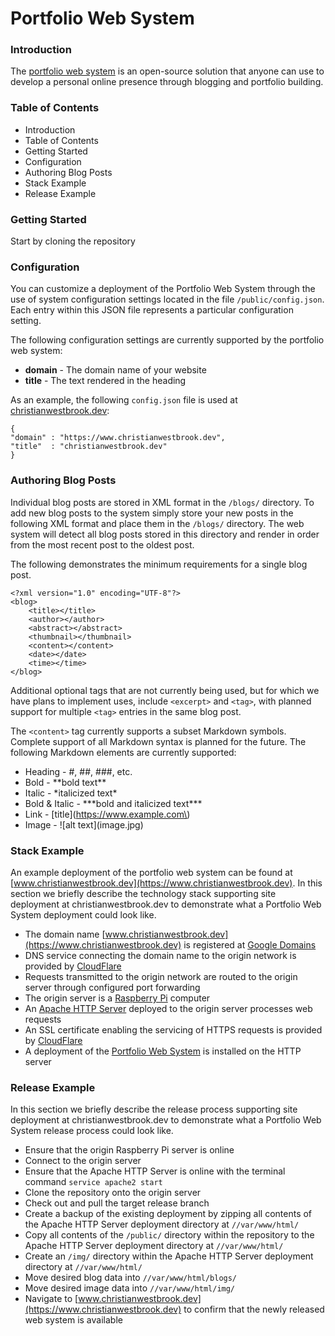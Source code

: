 # Portfolio Web System

### Introduction

The [portfolio web system](https://www.github.com/christian-westbrook/portfolio-web-system/) is an open-source solution that anyone can use to develop a personal online presence through blogging and portfolio building.  

### Table of Contents
- Introduction
- Table of Contents
- Getting Started
- Configuration
- Authoring Blog Posts
- Stack Example
- Release Example

### Getting Started

Start by cloning the repository

### Configuration

You can customize a deployment of the Portfolio Web System through the use of system configuration settings located in the file `/public/config.json`. Each entry within this JSON file represents a particular configuration setting.

The following configuration settings are currently supported by the portfolio web system:  
- **domain** - The domain name of your website  
- **title** - The text rendered in the heading  

As an example, the following `config.json` file is used at [christianwestbrook.dev](https://www.christianwestbrook.dev/):  

`{`  
`"domain" : "https://www.christianwestbrook.dev",`  
`"title"  : "christianwestbrook.dev"`  
`}`  

### Authoring Blog Posts

Individual blog posts are stored in XML format in the `/blogs/` directory. To add new blog posts to the system simply store your new posts in the following XML format and place them in the `/blogs/` directory. The web system will detect all blog posts stored in this directory and render in order from the most recent post to the oldest post.

The following demonstrates the minimum requirements for a single blog post.

```
<?xml version="1.0" encoding="UTF-8"?>
<blog>
	<title></title>
	<author></author>
	<abstract></abstract>
	<thumbnail></thumbnail>
	<content></content>
	<date></date>
	<time></time>
</blog>
```

Additional optional tags that are not currently being used, but for which we have plans to implement uses, include `<excerpt>` and `<tag>`, with planned support for multiple `<tag>` entries in the same blog post.  

The `<content>` tag currently supports a subset Markdown symbols. Complete support of all Markdown syntax is planned for the future. The following Markdown elements are currently supported:

- Heading - #, ##, ###, etc.
- Bold - \*\*bold text\*\*
- Italic - \*italicized text\*
- Bold & Italic - \*\*\*bold and italicized text\*\*\*
- Link - \[title\]\(https://www.example.com\)
- Image - !\[alt text\]\(image.jpg\)

### Stack Example

An example deployment of the portfolio web system can be found at [www.christianwestbrook.dev](https://www.christianwestbrook.dev). In this section we briefly describe the technology stack supporting site deployment at christianwestbrook.dev to demonstrate what a Portfolio Web System deployment could look like.  

- The domain name [www.christianwestbrook.dev](https://www.christianwestbrook.dev) is registered at [Google Domains](https://domains.google/)
- DNS service connecting the domain name to the origin network is provided by [CloudFlare](https://www.cloudflare.com/)
- Requests transmitted to the origin network are routed to the origin server through configured port forwarding
- The origin server is a [Raspberry Pi](https://www.raspberrypi.com/) computer
- An [Apache HTTP Server](https://httpd.apache.org/) deployed to the origin server processes web requests
- An SSL certificate enabling the servicing of HTTPS requests is provided by [CloudFlare](https://www.cloudflare.com/)
- A deployment of the [Portfolio Web System](https://github.com/christian-westbrook/portfolio-web-system) is installed on the HTTP server

### Release Example

In this section we briefly describe the release process supporting site deployment at christianwestbrook.dev to demonstrate what a Portfolio Web System release process could look like.

- Ensure that the origin Raspberry Pi server is online
- Connect to the origin server
- Ensure that the Apache HTTP Server is online with the terminal command `service apache2 start`
- Clone the repository onto the origin server
- Check out and pull the target release branch
- Create a backup of the existing deployment by zipping all contents of the Apache HTTP Server deployment directory at `//var/www/html/`
- Copy all contents of the `/public/` directory within the repository to the Apache HTTP Server deployment directory at `//var/www/html/`
- Create an `/img/` directory within the Apache HTTP Server deployment directory at `//var/www/html/`
- Move desired blog data into `//var/www/html/blogs/`
- Move desired image data into `//var/www/html/img/`
- Navigate to [www.christianwestbrook.dev](https://www.christianwestbrook.dev) to confirm that the newly released web system is available